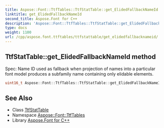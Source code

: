 ```yaml
---
title: Aspose::Font::TtfTables::TtfStatTable::get_ElidedFallbackNameId method
linktitle: get_ElidedFallbackNameId
second_title: Aspose.Font for C++
description: 'Aspose::Font::TtfTables::TtfStatTable::get_ElidedFallbackNameId method. Spec: Name ID used as fallback when projection of names into a particular font model produces a subfamily name containing only elidable elements in C++.'
type: docs
weight: 1100
url: /cpp/aspose.font.ttftables/ttfstattable/get_elidedfallbacknameid/
---
```

## TtfStatTable::get_ElidedFallbackNameId method


Spec: Name ID used as fallback when projection of names into a particular font model produces a subfamily name containing only elidable elements.

```cpp
uint16_t Aspose::Font::TtfTables::TtfStatTable::get_ElidedFallbackNameId()
```

## See Also

* Class [TtfStatTable](../)
* Namespace [Aspose::Font::TtfTables](../../)
* Library [Aspose.Font for C++](../../../)
